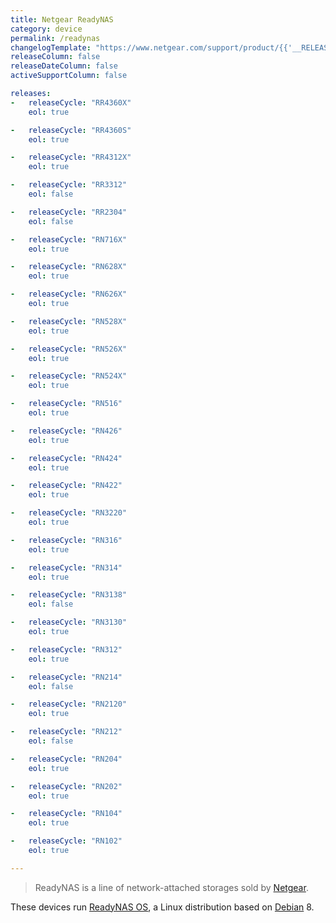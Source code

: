 ```yaml
---
title: Netgear ReadyNAS
category: device
permalink: /readynas
changelogTemplate: "https://www.netgear.com/support/product/{{'__RELEASE_CYCLE__'|downcase}}"
releaseColumn: false
releaseDateColumn: false
activeSupportColumn: false

releases:
-   releaseCycle: "RR4360X"
    eol: true

-   releaseCycle: "RR4360S"
    eol: true

-   releaseCycle: "RR4312X"
    eol: true

-   releaseCycle: "RR3312"
    eol: false

-   releaseCycle: "RR2304"
    eol: false

-   releaseCycle: "RN716X"
    eol: true

-   releaseCycle: "RN628X"
    eol: true

-   releaseCycle: "RN626X"
    eol: true

-   releaseCycle: "RN528X"
    eol: true

-   releaseCycle: "RN526X"
    eol: true

-   releaseCycle: "RN524X"
    eol: true

-   releaseCycle: "RN516"
    eol: true

-   releaseCycle: "RN426"
    eol: true

-   releaseCycle: "RN424"
    eol: true

-   releaseCycle: "RN422"
    eol: true

-   releaseCycle: "RN3220"
    eol: true

-   releaseCycle: "RN316"
    eol: true

-   releaseCycle: "RN314"
    eol: true

-   releaseCycle: "RN3138"
    eol: false

-   releaseCycle: "RN3130"
    eol: true

-   releaseCycle: "RN312"
    eol: true

-   releaseCycle: "RN214"
    eol: false

-   releaseCycle: "RN2120"
    eol: true

-   releaseCycle: "RN212"
    eol: false

-   releaseCycle: "RN204"
    eol: true

-   releaseCycle: "RN202"
    eol: true

-   releaseCycle: "RN104"
    eol: true

-   releaseCycle: "RN102"
    eol: true

---
```


> ReadyNAS is a line of network-attached storages sold by [Netgear](https://www.netgear.com/).

These devices run [ReadyNAS OS](https://www.netgear.com/support/product/readynas_os_6), a Linux
distribution based on [Debian](https://endoflife.date/debian) 8.
